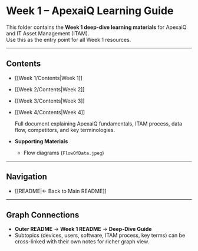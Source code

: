 # Week 1 – ApexaiQ Learning Guide

This folder contains the **Week 1 deep-dive learning materials** for ApexaiQ and IT Asset Management (ITAM).  
Use this as the entry point for all Week 1 resources.

---

## Contents
- [[Week 1/Contents|Week 1]] 
- [[Week 2/Contents|Week 2]]
- [[Week 3/Contents|Week 3]]
- [[Week 4/Contents|Week 4]]

  Full document explaining ApexaiQ fundamentals, ITAM process, data flow, competitors, and key terminologies.

- **Supporting Materials**
  - Flow diagrams (`FlowOfData.jpeg`)

---

## Navigation
- [[README|← Back to Main README]]  

---

## Graph Connections
- **Outer README** → **Week 1 README** → **Deep-Dive Guide**  
- Subtopics (devices, users, software, ITAM process, key terms) can be cross-linked with their own notes for richer graph view.
